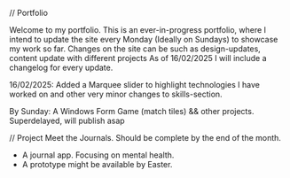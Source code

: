 // Portfolio

Welcome to my portfolio. This is an ever-in-progress portfolio, where I intend to update the site every Monday (Ideally on Sundays) to showcase my work so far. Changes on the site can be such as design-updates, content update with different projects
As of 16/02/2025 I will include a changelog for every update.

16/02/2025:
Added a Marquee slider to highlight technologies I have worked on and other very minor changes to skills-section.

By Sunday: A Windows Form Game (match tiles) && other projects.
Superdelayed, will publish asap



// Project
Meet the Journals. Should be complete by the end of the month.
- A journal app. Focusing on mental health.
- A prototype might be available by Easter.
